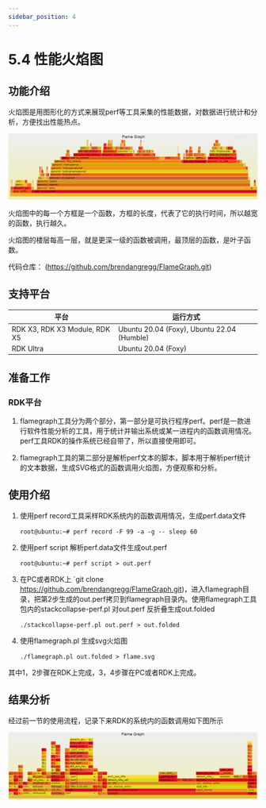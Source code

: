 ```yaml
---
sidebar_position: 4
---
```


# 5.4 性能火焰图

## 功能介绍

火焰图是用图形化的方式来展现perf等工具采集的性能数据，对数据进行统计和分析，方便找出性能热点。

![http-bw](/../static/img/05_Robot_development/05_tros_dev/image/flame_graph/flamegraph.png "flame graph")

火焰图中的每一个方框是一个函数，方框的长度，代表了它的执行时间，所以越宽的函数，执行越久。

火焰图的楼层每高一层，就是更深一级的函数被调用，最顶层的函数，是叶子函数。

代码仓库： (https://github.com/brendangregg/FlameGraph.git)

## 支持平台

| 平台    | 运行方式 |
| ------- | ---------|
| RDK X3, RDK X3 Module, RDK X5 | Ubuntu 20.04 (Foxy), Ubuntu 22.04 (Humble)    |
| RDK Ultra| Ubuntu 20.04 (Foxy) |

## 准备工作

### RDK平台

1. flamegraph工具分为两个部分，第一部分是可执行程序perf。perf是一款进行软件性能分析的工具，用于统计并输出系统或某一进程内的函数调用情况。perf工具RDK的操作系统已经自带了，所以直接使用即可。

2. flamegraph工具的第二部分是解析perf文本的脚本，脚本用于解析perf统计的文本数据，生成SVG格式的函数调用火焰图，方便观察和分析。

## 使用介绍

1. 使用perf record工具采样RDK系统内的函数调用情况，生成perf.data文件

    ```shell
    root@ubuntu:~# perf record -F 99 -a -g -- sleep 60
    ```

2. 使用perf script 解析perf.data文件生成out.perf

    ```shell
    root@ubuntu:~# perf script > out.perf
    ```

3. 在PC或者RDK上 `git clone https://github.com/brendangregg/FlameGraph.git)，进入flamegraph目录，把第2步生成的out.perf拷贝到flamegraph目录内。使用flamegraph工具包内的stackcollapse-perf.pl 对out.perf 反折叠生成out.folded

    ```shell
    ./stackcollapse-perf.pl out.perf > out.folded
    ```

4. 使用flamegraph.pl 生成svg火焰图

    ```shell
    ./flamegraph.pl out.folded > flame.svg
    ```

其中1，2步骤在RDK上完成，3，4步骤在PC或者RDK上完成。

## 结果分析

经过前一节的使用流程，记录下来RDK的系统内的函数调用如下图所示

![](/../static/img/05_Robot_development/05_tros_dev/image/flame_graph/flame_graph_result.png)
